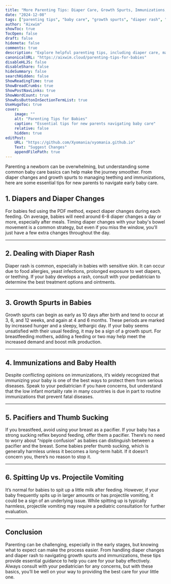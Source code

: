 ```yaml
---
title: "More Parenting Tips: Diaper Care, Growth Spurts, Immunizations, and More"
date: "2024-12-08"
tags: ["parenting tips", "baby care", "growth spurts", "diaper rash", "immunizations"]
author: "Aixwim"
showToc: true
TocOpen: false
draft: false
hidemeta: false
comments: true
description: "Explore helpful parenting tips, including diaper care, managing growth spurts, immunizations, and how to address common baby issues like pacifiers and spitting up."
canonicalURL: "https://aixwim.cloud/parenting-tips-for-babies"
disableHLJS: false
disableShare: false
hideSummary: false
searchHidden: false
ShowReadingTime: true
ShowBreadCrumbs: true
ShowPostNavLinks: true
ShowWordCount: true
ShowRssButtonInSectionTermList: true
UseHugoToc: true
cover:
    image: ""
    alt: "Parenting Tips for Babies"
    caption: "Essential tips for new parents navigating baby care"
    relative: false
    hidden: true
editPost:
    URL: "https://github.com/Xyomania/xyomania.github.io"
    Text: "Suggest Changes"
    appendFilePath: true
---
```


Parenting a newborn can be overwhelming, but understanding some common baby care basics can help make the journey smoother. From diaper changes and growth spurts to managing teething and immunizations, here are some essential tips for new parents to navigate early baby care.

<!--more-->

## 1. Diapers and Diaper Changes  

For babies fed using the PDF method, expect diaper changes during each feeding. On average, babies will need around 6-8 diaper changes a day or more, especially after meals. Timing diaper changes with your baby's bowel movement is a common strategy, but even if you miss the window, you’ll just have a few extra changes throughout the day.

---

## 2. Dealing with Diaper Rash  

Diaper rash is common, especially in babies with sensitive skin. It can occur due to food allergies, yeast infections, prolonged exposure to wet diapers, or teething. If your baby develops a rash, consult with your pediatrician to determine the best treatment options and ointments.

---

## 3. Growth Spurts in Babies  

Growth spurts can begin as early as 10 days after birth and tend to occur at 3, 6, and 12 weeks, and again at 4 and 6 months. These periods are marked by increased hunger and a sleepy, lethargic day. If your baby seems unsatisfied with their usual feeding, it may be a sign of a growth spurt. For breastfeeding mothers, adding a feeding or two may help meet the increased demand and boost milk production.

---

## 4. Immunizations and Baby Health  

Despite conflicting opinions on immunizations, it’s widely recognized that immunizing your baby is one of the best ways to protect them from serious diseases. Speak to your pediatrician if you have concerns, but understand that the low infant mortality rate in many countries is due in part to routine immunizations that prevent fatal diseases.

---

## 5. Pacifiers and Thumb Sucking  

If you breastfeed, avoid using your breast as a pacifier. If your baby has a strong sucking reflex beyond feeding, offer them a pacifier. There’s no need to worry about “nipple confusion” as babies can distinguish between a pacifier and the breast. Some babies prefer thumb sucking, which is generally harmless unless it becomes a long-term habit. If it doesn’t concern you, there’s no reason to stop it.

---

## 6. Spitting Up vs. Projectile Vomiting  

It’s normal for babies to spit up a little milk after feeding. However, if your baby frequently spits up in larger amounts or has projectile vomiting, it could be a sign of an underlying issue. While spitting up is typically harmless, projectile vomiting may require a pediatric consultation for further evaluation.

---

## Conclusion  

Parenting can be challenging, especially in the early stages, but knowing what to expect can make the process easier. From handling diaper changes and diaper rash to navigating growth spurts and immunizations, these tips provide essential guidance to help you care for your baby effectively. Always consult with your pediatrician for any concerns, but with these basics, you’ll be well on your way to providing the best care for your little one.
